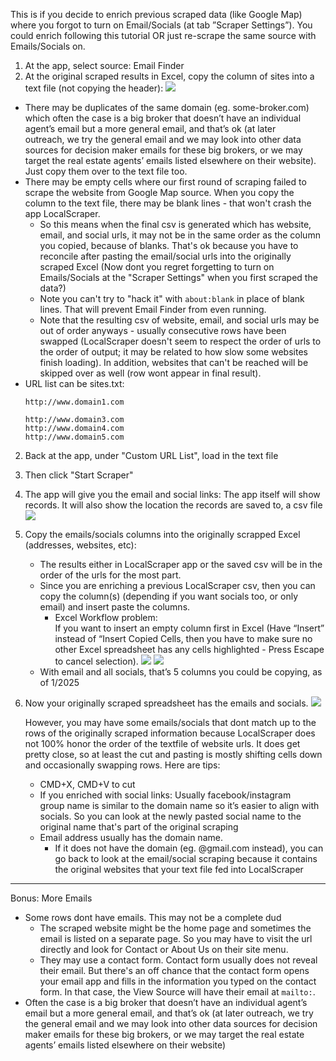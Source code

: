 This is if you decide to enrich previous scraped data (like Google Map) where you forgot to turn on Email/Socials (at tab ”Scraper Settings”). You could enrich following this tutorial OR just re-scrape the same source with Emails/Socials on.


1. At the app, select source: Email Finder
2. At the original scraped results in Excel, copy the column of sites into a text file (not copying the header):
   ![](Lu2K9QS.png)


- There may be duplicates of the same domain (eg. some-broker.com) which often the case is a big broker that doesn’t have an individual agent’s email but a more general email, and that’s ok (at later outreach, we try the general email and we may look into other data sources for decision maker emails for these big brokers, or we may target the real estate agents’ emails listed elsewhere on their website). Just copy them over to the text file too.
- There may be empty cells where our first round of scraping failed to scrape the website from Google Map source. When you copy the column to the text file, there may be blank lines - that won't crash the app LocalScraper.
	- So this means when the final csv is generated which has website, email, and social urls, it may not be in the same order as the column you copied, because of blanks. That's ok because you have to reconcile after pasting the email/social urls into the originally scraped Excel (Now dont you regret forgetting to turn on Emails/Socials at the "Scraper Settings" when you first scraped the data?)
	- Note you can't try to "hack it" with `about:blank` in place of blank lines. That will prevent Email Finder from even running.
	- Note that the resulting csv of website, email, and social urls may be out of order anyways - usually consecutive rows have been swapped (LocalScraper doesn't seem to respect the order of urls to the order of output; it may be related to how slow some websites finish loading). In addition, websites that can't be reached will be skipped over as well (row wont appear in final result).
- URL list can be sites.txt:
	```
	http://www.domain1.com  
	  
	http://www.domain3.com  
	http://www.domain4.com  
	http://www.domain5.com
	```
2. Back at the app, under "Custom URL List", load in the text file
3. Then click "Start Scraper"
4. The app will give you the email and social links: The app itself will show records. It will also show the location the records are saved to, a csv file
   ![](LA6FQtb.png)

5. Copy the emails/socials columns into the originally scrapped Excel (addresses, websites, etc):

	- The results either in LocalScraper app or the saved csv will be in the order of the urls for the most part.
	- Since you are enriching a previous LocalScraper csv, then you can copy the column(s) (depending if you want socials too, or only email) and insert paste the columns. 
		- Excel Workflow problem:  
		    If you want to insert an empty column first in Excel (Have “Insert” instead of “Insert Copied Cells, then you have to make sure no other Excel spreadsheet has any cells highlighted - Press Escape to cancel selection).
		    ![](ZR5s7JX.png)
		    ![](sHtWd9t.png)
	- With email and all socials, that’s 5 columns you could be copying, as of 1/2025
6. Now your originally scraped spreadsheet has the emails and socials. 
   ![](TeJK0KJ.png)

   
   However, you may have some emails/socials that dont match up to the rows of the originally scraped information because LocalScraper does not 100% honor the order of the textfile of website urls. It does get pretty close, so at least the cut and pasting is mostly shifting cells down and occasionally swapping rows. Here are tips:
	- CMD+X, CMD+V to cut
	- If you enriched with social links: Usually facebook/instagram group name is similar to the domain name so it’s easier to align with socials. So you can look at the newly pasted social name to the original name that's part of the original scraping
	- Email address usually has the domain name. 
		- If it does not have the domain (eg. @gmail.com instead), you can go back to look at the email/social scraping because it contains the original websites that your text file fed into LocalScraper

---

Bonus: More Emails

- Some rows dont have emails. This may not be a complete dud
	- The scraped website might be the home page and sometimes the email is listed on a separate page. So you may have to visit the url directly and look for Contact or About Us on their site menu.
	- They may use a contact form. Contact form usually does not reveal their email. But there's an off chance that the contact form opens your email app and fills in the information you typed on the contact form. In that case, the View Source will have their email at `mailto:`.
- Often the case is a big broker that doesn’t have an individual agent’s email but a more general email, and that’s ok (at later outreach, we try the general email and we may look into other data sources for decision maker emails for these big brokers, or we may target the real estate agents’ emails listed elsewhere on their website)